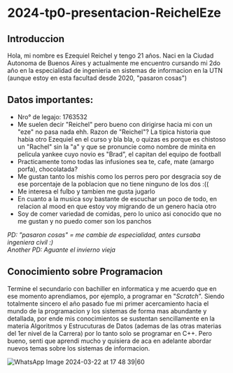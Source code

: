 # 2024-tp0-presentacion-ReichelEze
## Introduccion
Hola, mi nombre es Ezequiel Reichel y tengo 21 años. Naci en la Ciudad Autonoma de Buenos Aires y actualmente me encuentro cursando mi 2do año en la especialidad de ingenieria en sistemas de informacion en la UTN (aunque estoy en esta facultad desde 2020, "pasaron cosas")

## Datos importantes:
- Nro° de legajo: 1763532
- Me suelen decir "Reichel" pero bueno con dirigirse hacia mi con un "eze" no pasa nada ehh. Razon de "Reichel"? La tipica historia que habia otro Ezequiel en el curso y bla bla, o quizas es porque es chistoso un "Rachel" sin la "a" y que se pronuncie como nombre de minita en pelicula yankee cuyo novio es "Brad", el capitan del equipo de football
- Practicamente tomo todas las infusiones sea te, cafe, mate (amargo porfa), chocolatada?
- Me gustan tanto los mishis como los perros pero por desgracia soy de ese porcentaje de la poblacion que no tiene ninguno de los dos :((
- Me interesa el fulbo y tambien me gusta jugarlo
- En cuanto a la musica soy bastante de escuchar un poco de todo, en relacion al mood en que estoy voy migrando de un genero hacia otro
- Soy de comer variedad de comidas, pero lo unico asi conocido que no me gustan y no puedo comer son los panchos

*PD: "pasaron cosas" = me cambie de especialidad, antes cursaba ingeniera civil :)*  
*Another PD: Aguante el invierno vieja*

## Conocimiento sobre Programacion
Termine el secundario con bachiller en informatica y me acuerdo que en ese momento aprendiamos, por ejemplo, a programar en "*Scratch*". Siendo totalmente sincero el año pasado fue mi primer acercamiento hacia el mundo de la programacion y los sistemas de forma mas abundante y detallada, por ende mis conocimientos se sustentan sencillamente en la materia Algoritmos y Estrucuturas de Datos (ademas de las otras materias del 1er nivel de la Carrera) por lo tanto solo se programar en C++. Pero bueno, senti que aprendi mucho y quisiera de aca en adelante abordar nuevos temas sobre los sistemas de informacion. 

![WhatsApp Image 2024-03-22 at 17 48 39|60](https://github.com/pdepjm/2024-tp0-presentacion-Reichel-eze/assets/21321541/96ebeb5d-54a7-4c62-a5d2-dc529255e419)




